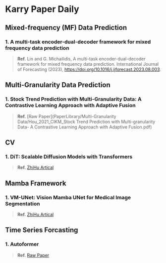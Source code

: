 # Karry Paper Daily

## Mixed-frequency (MF) Data Prediction

### 1. A multi-task encoder-dual-decoder framework for mixed frequency data prediction

> **Ref**. Lin and G. Michailidis, A multi-task encoder-dual-decoder framework for mixed frequency data prediction. International Journal of Forecasting (2023), https://doi.org/10.1016/j.ijforecast.2023.08.003.

## Multi-Granularity Data Prediction

### 1. Stock Trend Prediction with Multi-Granularity Data: A Contrastive Learning Approach with Adaptive Fusion

> **Ref.** [Raw Paper](PaperLibrary/Multi-Granularity Data/Hou_2021_CIKM_Stock Trend Prediction with Multi-granularity Data- A Contrastive Learning Approach with Adaptive Fusion.pdf)



## CV

### 1. DiT: Scalable Diffusion Models with Transformers

> **Ref.** [ZhiHu Artical](https://zhuanlan.zhihu.com/p/682815406)



## Mamba Framework

### 1. VM-UNet: Vision Mamba UNet for Medical Image Segmentation

> **Ref.** [ZhiHu Artical](https://zhuanlan.zhihu.com/p/683480010)

 

## Time Series Forcasting

### 1. Autoformer

> **Ref.** [Raw Paper](PaperLibrary/Autoformer.pdf)

### 

